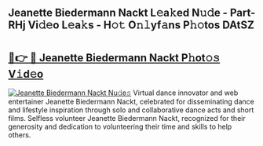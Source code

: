 ## Jeanette Biedermann Nackt L𝚎a𝚔ed N𝚞𝚍e - Part-RHj Vi𝚍𝚎o L𝚎a𝚔s - H𝚘𝚝 O𝚗𝚕yf𝚊ns P𝚑𝚘tos DAtSZ

# <h2><a href="http://kf4i6j.oniu.top/?m=Jeanette+Biedermann+Nackt">🔗👉 🔴 Jeanette Biedermann Nackt P𝚑ot𝚘𝚜 V𝚒d𝚎o</a></h2>

[![Jeanette Biedermann Nackt Nu𝚍e𝚜](https://i.imgur.com/0qMVB7G.gif)](http://kf4i6j.oniu.top/?m=Jeanette+Biedermann+Nackt)
Virtual dance innovator and web entertainer Jeanette Biedermann Nackt, celebrated for disseminating dance and lifestyle inspiration through solo and collaborative dance acts and short films. Selfless volunteer Jeanette Biedermann Nackt, recognized for their generosity and dedication to volunteering their time and skills to help others.  
